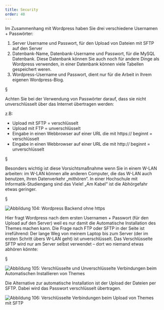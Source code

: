 ```yaml
---
title: Security
order: 40
---
```

Im Zusammenhang mit Wordpress haben Sie drei verschiedene Usernamen + Passwörter:

1. Server Username und Passwort, für den Upload von Dateien mit SFTP auf den Server
2. Datenbank-Name, Datenbank-Username und Passwort, für die MySQL Datenbank. Diese Datenbank können Sie auch noch für andere Dinge als Wordpress verwenden, in einer Datenbank können viele Tabellen gespeichert weren. 
3. Wordpress-Username und Passwort, dient nur für die Arbeit in Ihrem eigenen Wordpress-Blog.  

§

Achten Sie bei der Verwendung von Passwörter darauf, dass sie nicht unverschlüsselt über das Internet übertragen werden:

z.B:

* Upload mit SFTP = verschlüsselt
* Upload mit FTP = unverschlüsselt
* Eingabe in einen Webbrowser auf einer URL die mit https:// beginnt = verschlüsselt
* Eingabe in einen Webbrowser auf einer URL die mit http:// beginnt = unverschlüsselt

§

Besonders wichtig ist diese Vorsichtsmaßnahme wenn Sie in einem W-LAN arbeiten: im W-LAN können alle anderen Computer, die das W-LAN auch benutzen, Ihren Datenverkehr „mithören“. In einer Hochschule mit Informatik-Studiengang sind das Viele!  „Am Kabel“ ist die Abhörgefahr etwas geringer. 

§

![Abbildung 104: Wordpress Backend ohne https](/images/wordpress-insecure.png)

Hier fragt Wordpress nach dem ersten Usernamen + Passwort (für den Upload auf den Server) weil es nur damit die Automatische Installation des Themes machen kann.  Die Frage nach FTP oder SFTP in der Seite ist irreführend: Der lange Weg von meinem Laptop bis zum Server (der im ersten Schritt übers W-LAN geht) ist unverschlüsselt. Das Verschlüsselte SFTP wird nur am Server selbst verwendet – dort wo niemand etwas abhören könnte:

§

![Abbildung 105: Verschlüsselte und Unverschlüsselte Verbindungen beim Automatischen Installieren von Themes](/images/wordpress-security-illu.png)

Die Alternative zur automatische Installation ist der Upload der Dateien per SFTP. Dabei wird das Passwort verschlüsselt übertragen.

          
![Abbildung 106: Verschlüsselte Verbindungen beim Upload von Themes mit SFTP](/images/wordpress-security-illu-2.png)


